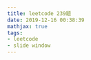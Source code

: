 ```yaml
---
title: leetcode 239题
date: 2019-12-16 00:38:39
mathjax: true
tags:
- leetcode
- slide window
---
```

